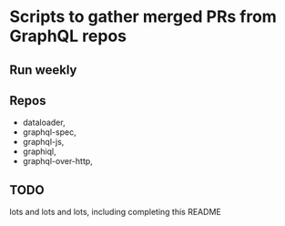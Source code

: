 # Scripts to gather merged PRs from GraphQL repos

## Run weekly

## Repos
- dataloader, 
- graphql-spec, 
- graphql-js,
- graphiql,
- graphql-over-http,

## TODO
lots and lots and lots, including completing this README

